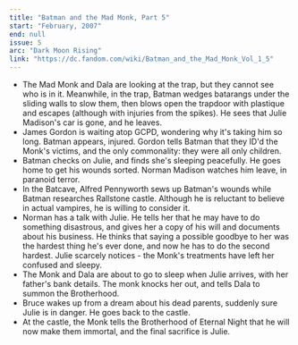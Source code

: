 ```yaml
---
title: "Batman and the Mad Monk, Part 5"
start: "February, 2007"
end: null
issue: 5
arc: "Dark Moon Rising"
link: "https://dc.fandom.com/wiki/Batman_and_the_Mad_Monk_Vol_1_5"
---
```


- The Mad Monk and Dala are looking at the trap, but they cannot see who is in it. Meanwhile, in the trap, Batman wedges batarangs under the sliding walls to slow them, then blows open the trapdoor with plastique and escapes (although with injuries from the spikes). He sees that Julie Madison's car is gone, and he leaves.
- James Gordon is waiting atop GCPD, wondering why it's taking him so long. Batman appears, injured. Gordon tells Batman that they ID'd the Monk's victims, and the only commonality: they were all only children.
- Batman checks on Julie, and finds she's sleeping peacefully. He goes home to get his wounds sorted. Norman Madison watches him leave, in paranoid terror.
- In the Batcave, Alfred Pennyworth sews up Batman's wounds while Batman researches Rallstone castle. Although he is reluctant to believe in actual vampires, he is willing to consider it.
- Norman has a talk with Julie. He tells her that he may have to do something disastrous, and gives her a copy of his will and documents about his business. He thinks that saying a possible goodbye to her was the hardest thing he's ever done, and now he has to do the second hardest. Julie scarcely notices - the Monk's treatments have left her confused and sleepy.
- The Monk and Dala are about to go to sleep when Julie arrives, with her father's bank details. The monk knocks her out, and tells Dala to summon the Brotherhood.
- Bruce wakes up from a dream about his dead parents, suddenly sure Julie is in danger. He goes back to the castle.
- At the castle, the Monk tells the Brotherhood of Eternal Night that he will now make them immortal, and the final sacrifice is Julie.
